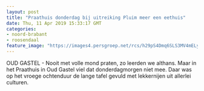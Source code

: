 ```yaml
---
layout: post
title: "Praathuis donderdag bij uitreiking Pluim meer een eethuis"
date: Thu, 11 Apr 2019 15:33:17 GMT
categories: 
- noord-brabant 
- roosendaal 
feature_image: "https://images4.persgroep.net/rcs/h29pS4Dmq6SLS3MV4mELy6tIi5g/diocontent/145316530/_fitwidth/400/?appId=21791a8992982cd8da851550a453bd7f&quality=0.7"
---
```


OUD GASTEL - Nooit met volle mond praten, zo leerden we althans. Maar in het Praathuis in Oud Gastel viel dat donderdagmorgen niet mee. Daar was op het vroege ochtenduur de lange tafel gevuld met lekkernijen uit allerlei culturen.

